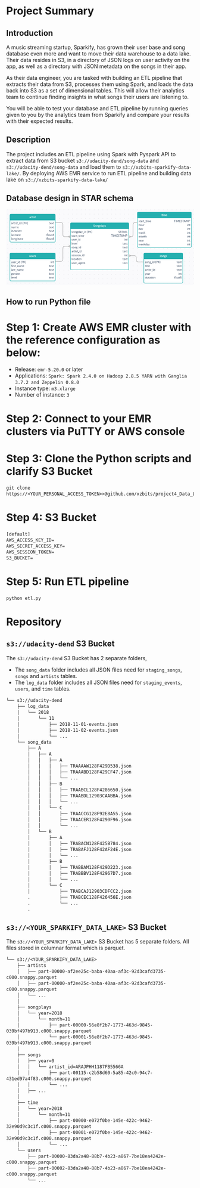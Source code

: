 # Project Summary
## Introduction
A music streaming startup, Sparkify, has grown their user base and song database even more and want to move their data 
warehouse to a data lake. Their data resides in S3, in a directory of JSON logs on user activity on the app, as well as
a directory with JSON metadata on the songs in their app.

As their data engineer, you are tasked with building an ETL pipeline that extracts their data from S3, processes them
using Spark, and loads the data back into S3 as a set of dimensional tables. This will allow their analytics team to
continue finding insights in what songs their users are listening to.

You will be able to test your database and ETL pipeline by running queries given to you by the analytics team from 
Sparkify and compare your results with their expected results.

## Description
The project includes an ETL pipeline using Spark with Pyspark API to extract data from S3 bucket
`s3://udacity-dend/song-data` and `s3://udacity-dend/song-data` and load them to `s3://xzbits-sparkify-data-lake/`.
By deploying AWS EMR service to run ETL pipeline and building data lake on `s3://xzbits-sparkify-data-lake/`

## Database design in STAR schema
![Sparkify_star_schema.PNG](project3_star_schema.png "sparkifydb STAR schema")

## How to run Python file
# Step 1: Create AWS EMR cluster with the reference configuration as below:
* Release: `emr-5.20.0` or later
* Applications: `Spark: Spark 2.4.0 on Hadoop 2.8.5 YARN with Ganglia 3.7.2 and Zeppelin 0.8.0`
* Instance type: `m3.xlarge`
* Number of instance: `3`

# Step 2: Connect to your EMR clusters via PuTTY or AWS console

# Step 3: Clone the Python scripts and clarify S3 Bucket
```commandline
git clone https://<YOUR_PERSONAL_ACCESS_TOKEN>>@github.com/xzbits/project4_Data_Lake_DE_ND.git
```

# Step 4: S3 Bucket
```buildoutcfg
[default]
AWS_ACCESS_KEY_ID=
AWS_SECRET_ACCESS_KEY=
AWS_SESSION_TOKEN=
S3_BUCKET=
```
# Step 5: Run ETL pipeline
```commandline
python etl.py
```

# Repository
## `s3://udacity-dend` S3 Bucket
The `s3://udacity-dend` S3 Bucket has 2 separate folders, 
* The `song_data` folder includes all JSON files need for `staging_songs`, `songs` and `artists` tables.
* The `log_data` folder includes all JSON files need for `staging_events`, `users`, and `time` tables.
```
└── s3://udacity-dend
    ├── log_data
    │   └── 2018
    │       └── 11
    │           ├── 2018-11-01-events.json
    │           ├── 2018-11-02-events.json
    │           └── ...
    └── song_data
        ├── A
        │   ├── A
        │   │   ├── A
        │   │   │   ├── TRAAAAW128F429D538.json
        │   │   │   ├── TRAAABD128F429CF47.json
        │   │   │   └── ...
        │   │   ├── B
        │   │   │   ├── TRAABCL128F4286650.json
        │   │   │   ├── TRAABDL12903CAABBA.json
        │   │   │   └── ...
        │   │   └── C
        │   │       ├── TRAACCG128F92E8A55.json
        │   │       ├── TRAACER128F4290F96.json
        │   │       └── ...
        │   └── B
        │       ├── A
        │       │   ├── TRABACN128F425B784.json
        │       │   ├── TRABAFJ128F42AF24E.json
        │       │   └── ...
        │       ├── B
        │       │   ├── TRABBAM128F429D223.json
        │       │   ├── TRABBBV128F42967D7.json
        │       │   └── ...
        │       └── C
        │           ├── TRABCAJ12903CDFCC2.json
        .           ├── TRABCEC128F426456E.json
        .           └── ...
		.
```

## `s3://<YOUR_SPARKIFY_DATA_LAKE>` S3 Bucket
The `s3://<YOUR_SPARKIFY_DATA_LAKE>` S3 Bucket has 5 separate folders. All files stored in columnar format 
which is parquet.

```
└── s3://<YOUR_SPARKIFY_DATA_LAKE>
    ├── artists
    │   ├── part-00000-af2ee25c-baba-40aa-af3c-92d3cafd3735-c000.snappy.parquet
    │   ├── part-00000-af2ee25c-baba-40aa-af3c-92d3cafd3735-c000.snappy.parquet
    │   └── ...
    │
    ├── songplays
    │   └── year=2018
    │       └── month=11
    │           ├── part-00000-56e8f2b7-1773-463d-9845-039bf497b913.c000.snappy.parquet
    │           └── part-00001-56e8f2b7-1773-463d-9845-039bf497b913.c000.snappy.parquet
    │
    ├── songs
    │   ├── year=0
    │   │   └── artist_id=ARAJPHH1187FB5566A
    │   │       ├── part-00115-c2b58d60-5a85-42c0-94c7-431ed97a4f83.c000.snappy.parquet
    │   │       └── ...
    │   ├── ...
    │
    ├── time
    │   └── year=2018
    │       └── month=11
    │           ├── part-00000-e072f0be-145e-422c-9462-32e90d9c3c1f.c000.snappy.parquet
    │           ├── part-00001-e072f0be-145e-422c-9462-32e90d9c3c1f.c000.snappy.parquet
    │           └── ...
    └── users
        ├── part-00000-83da2a48-88b7-4b23-a867-7be18ea4242e-c000.snappy.parquet
        ├── part-00002-83da2a48-88b7-4b23-a867-7be18ea4242e-c000.snappy.parquet
        └── ...
```
